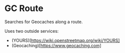 # GC Route

Searches for Geocaches along a route.

Uses two outside services:
 - (YOURS)[https://wiki.openstreetmap.org/wiki/YOURS]
 - (Geocaching)[https://www.geocaching.com]
